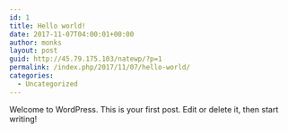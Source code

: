 ```yaml
---
id: 1
title: Hello world!
date: 2017-11-07T04:00:01+00:00
author: monks
layout: post
guid: http://45.79.175.103/natewp/?p=1
permalink: /index.php/2017/11/07/hello-world/
categories:
  - Uncategorized
---
```

Welcome to WordPress. This is your first post. Edit or delete it, then start writing!